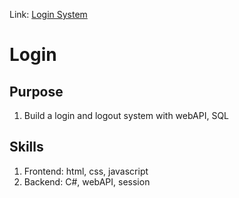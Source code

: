Link: [Login System](https://weihungchen.github.io/Login/)
# Login
## Purpose
1. Build a login and logout system with webAPI, SQL
## Skills
1. Frontend: html, css, javascript
2. Backend: C#, webAPI, session
